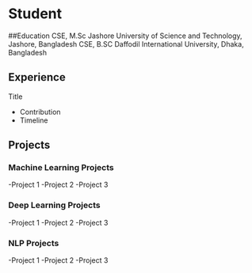 # Student

##Education
CSE, M.Sc
Jashore University of Science and Technology, Jashore, Bangladesh
CSE, B.SC
Daffodil International University, Dhaka, Bangladesh

## Experience
Title
- Contribution
- Timeline

## Projects
### Machine Learning Projects
-Project 1
-Project 2
-Project 3

### Deep Learning Projects
-Project 1
-Project 2
-Project 3

### NLP Projects
-Project 1
-Project 2
-Project 3
